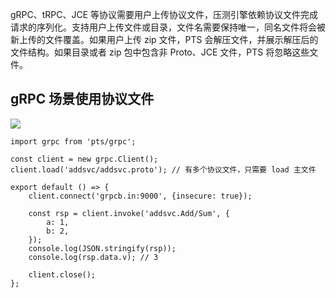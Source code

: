 gRPC、tRPC、JCE 等协议需要用户上传协议文件，压测引擎依赖协议文件完成请求的序列化。支持用户上传文件或目录，文件名需要保持唯一，同名文件将会被新上传的文件覆盖。如果用户上传 zip 文件，PTS 会解压文件，并展示解压后的文件结构。如果目录或者 zip 包中包含非 Proto、JCE 文件，PTS 将忽略这些文件。


## gRPC 场景使用协议文件

![](https://qcloudimg.tencent-cloud.cn/raw/1ef7b00090bbd2e6907dbb894b7d819d.png)


```
import grpc from 'pts/grpc';

const client = new grpc.Client();
client.load('addsvc/addsvc.proto'); // 有多个协议文件，只需要 load 主文件

export default () => {
    client.connect('grpcb.in:9000', {insecure: true});

    const rsp = client.invoke('addsvc.Add/Sum', {
        a: 1,
        b: 2,
    });
    console.log(JSON.stringify(rsp));
    console.log(rsp.data.v); // 3

    client.close();
};
```

